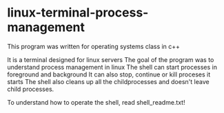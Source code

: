 # linux-terminal-process-management


This program was written for operating systems class in c++

It is a terminal designed for linux servers
The goal of the program was to understand process management in linux
The shell can start processes in foreground and background
It can also stop, continue or kill proceses it starts
The shell also cleans up all the childprocesses and doesn't leave child processes.



To understand how to operate the shell, read shell_readme.txt!
